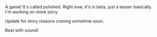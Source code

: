 A game!
It's called polished.
Right now, it's in beta, just a teaser basically.
I'm working on more story

Update for story reasons coming sometime soon.



Best with sound!